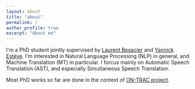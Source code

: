```yaml
---
layout: about
title: "about"
permalink: /
author_profile: true
excerpt: "About me"
---
```


I'm a PhD student jointly supervised by [Laurent Besacier](http://lig-membres.imag.fr/besacier/) and [Yannick Estève](https://cv.archives-ouvertes.fr/yannick-esteve). I'm interested in Natural Language Processing (NLP) in general, and Machine Translation (MT) in particular. I forcus mainly on Automatic Speech Translation (AST), and especially Simultaneous Speech Translation.

Most PhD works so far are done in the context of [ON-TRAC project](https://on-trac.univ-avignon.fr/on-trac-consortium/).
